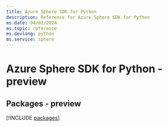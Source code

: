```yaml
---
title: Azure Sphere SDK for Python
description: Reference for Azure Sphere SDK for Python
ms.date: 04/02/2024
ms.topic: reference
ms.devlang: python
ms.service: sphere
---
```

# Azure Sphere SDK for Python - preview
## Packages - preview
[!INCLUDE [packages](sphere-index.md)]